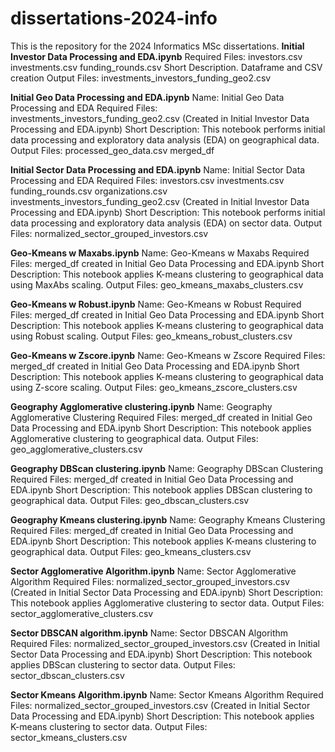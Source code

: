 # dissertations-2024-info

This is the repository for the 2024 Informatics MSc dissertations.
**Initial Investor Data Processing and EDA.ipynb**
Required Files:
investors.csv
investments.csv
funding_rounds.csv
Short Description. Dataframe and CSV creation
Output Files: investments_investors_funding_geo2.csv

**Initial Geo Data Processing and EDA.ipynb**
Name: Initial Geo Data Processing and EDA
Required Files: investments_investors_funding_geo2.csv (Created in Initial Investor Data Processing and EDA.ipynb)
Short Description: This notebook performs initial data processing and exploratory data analysis (EDA) on geographical data.
Output Files: processed_geo_data.csv
merged_df

**Initial Sector Data Processing and EDA.ipynb**
Name: Initial Sector Data Processing and EDA
Required Files:
investors.csv
investments.csv
funding_rounds.csv
organizations.csv
investments_investors_funding_geo2.csv (Created in Initial Investor Data Processing and EDA.ipynb)
Short Description: This notebook performs initial data processing and exploratory data analysis (EDA) on sector data.
Output Files: normalized_sector_grouped_investors.csv

**Geo-Kmeans w Maxabs.ipynb**
Name: Geo-Kmeans w Maxabs
Required Files: merged_df created in Initial Geo Data Processing and EDA.ipynb
Short Description: This notebook applies K-means clustering to geographical data using MaxAbs scaling.
Output Files: geo_kmeans_maxabs_clusters.csv

**Geo-Kmeans w Robust.ipynb**
Name: Geo-Kmeans w Robust
Required Files: merged_df created in Initial Geo Data Processing and EDA.ipynb
Short Description: This notebook applies K-means clustering to geographical data using Robust scaling.
Output Files: geo_kmeans_robust_clusters.csv

**Geo-Kmeans w Zscore.ipynb**
Name: Geo-Kmeans w Zscore
Required Files: merged_df created in Initial Geo Data Processing and EDA.ipynb
Short Description: This notebook applies K-means clustering to geographical data using Z-score scaling.
Output Files: geo_kmeans_zscore_clusters.csv

**Geography Agglomerative clustering.ipynb**
Name: Geography Agglomerative Clustering
Required Files: merged_df created in Initial Geo Data Processing and EDA.ipynb
Short Description: This notebook applies Agglomerative clustering to geographical data.
Output Files: geo_agglomerative_clusters.csv

**Geography DBScan clustering.ipynb**
Name: Geography DBScan Clustering
Required Files: merged_df created in Initial Geo Data Processing and EDA.ipynb
Short Description: This notebook applies DBScan clustering to geographical data.
Output Files: geo_dbscan_clusters.csv

**Geography Kmeans clustering.ipynb**
Name: Geography Kmeans Clustering
Required Files: merged_df created in Initial Geo Data Processing and EDA.ipynb
Short Description: This notebook applies K-means clustering to geographical data.
Output Files: geo_kmeans_clusters.csv


**Sector Agglomerative Algorithm.ipynb**
Name: Sector Agglomerative Algorithm
Required Files: normalized_sector_grouped_investors.csv (Created in Initial Sector Data Processing and EDA.ipynb)
Short Description: This notebook applies Agglomerative clustering to sector data.
Output Files: sector_agglomerative_clusters.csv

**Sector DBSCAN algorithm.ipynb**
Name: Sector DBSCAN Algorithm
Required Files: normalized_sector_grouped_investors.csv (Created in Initial Sector Data Processing and EDA.ipynb)
Short Description: This notebook applies DBScan clustering to sector data.
Output Files: sector_dbscan_clusters.csv

**Sector Kmeans Algorithm.ipynb**
Name: Sector Kmeans Algorithm
Required Files: normalized_sector_grouped_investors.csv (Created in Initial Sector Data Processing and EDA.ipynb)
Short Description: This notebook applies K-means clustering to sector data.
Output Files: sector_kmeans_clusters.csv
